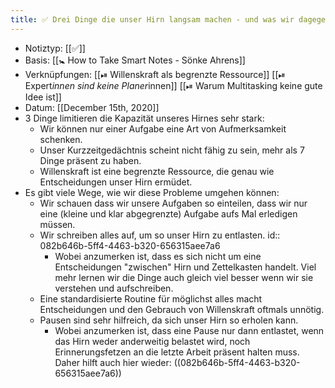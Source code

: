 ```yaml
---
title: ✅ Drei Dinge die unser Hirn langsam machen - und was wir dagegen tun können
---
```


- Notiztyp: [[✅]]
- Basis: [[🚼 How to Take Smart Notes - Sönke Ahrens]]
- Verknüpfungen: [[⏯ Willenskraft als begrenzte Ressource]] [[⏯ Expert*innen sind keine Planer*innen]] [[⏯ Warum Multitasking keine gute Idee ist]]
- Datum: [[December 15th, 2020]]
- 3 Dinge limitieren die Kapazität unseres Hirnes sehr stark:
	- Wir können nur einer Aufgabe eine Art von Aufmerksamkeit schenken.
	- Unser Kurzzeitgedächtnis scheint nicht fähig zu sein, mehr als 7 Dinge präsent zu haben.
	- Willenskraft ist eine begrenzte Ressource, die genau wie Entscheidungen unser Hirn ermüdet.
- Es gibt viele Wege, wie wir diese Probleme umgehen können:
	- Wir schauen dass wir unsere Aufgaben so einteilen, dass wir nur eine (kleine und klar abgegrenzte) Aufgabe aufs Mal erledigen müssen.
	- Wir schreiben alles auf, um so unser Hirn zu entlasten.
	  id:: 082b646b-5ff4-4463-b320-656315aee7a6
		- Wobei anzumerken ist, dass es sich nicht um eine Entscheidungen "zwischen" Hirn und Zettelkasten handelt. Viel mehr lernen wir die Dinge auch gleich viel besser wenn wir sie verstehen und aufschreiben.
	- Eine standardisierte Routine für möglichst alles macht Entscheidungen und den Gebrauch von Willenskraft oftmals unnötig.
	- Pausen sind sehr hilfreich, da sich unser Hirn so erholen kann.
		- Wobei anzumerken ist, dass eine Pause nur dann entlastet, wenn das Hirn weder anderweitig belastet wird, noch Erinnerungsfetzen an die letzte Arbeit präsent halten muss. Daher hilft auch hier wieder: ((082b646b-5ff4-4463-b320-656315aee7a6))
